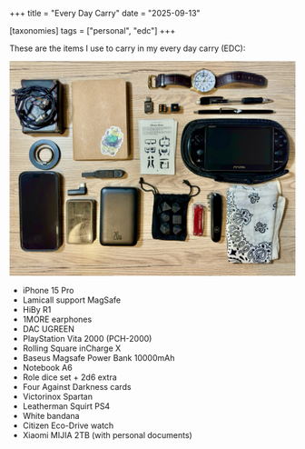 +++
title = "Every Day Carry"
date = "2025-09-13"

[taxonomies]
tags = ["personal", "edc"]
+++

These are the items I use to carry in my every day carry (EDC):

![EDC](edc.jpg)

- iPhone 15 Pro
- Lamicall support MagSafe
- HiBy R1
- 1MORE earphones
- DAC UGREEN
- PlayStation Vita 2000 (PCH-2000)
- Rolling Square inCharge X
- Baseus Magsafe Power Bank 10000mAh
- Notebook A6
- Role dice set + 2d6 extra
- Four Against Darkness cards
- Victorinox Spartan
- Leatherman Squirt PS4
- White bandana
- Citizen Eco-Drive watch
- Xiaomi MIJIA 2TB (with personal documents)
